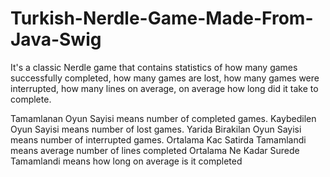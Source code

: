 # Turkish-Nerdle-Game-Made-From-Java-Swig
It's a classic Nerdle game that contains statistics of how many games successfully completed, how many games are lost, how many games were interrupted, how many lines on average, on average how long did it take to complete.

Tamamlanan Oyun Sayisi means number of completed games.
Kaybedilen Oyun Sayisi means number of lost games.
Yarida Birakilan Oyun Sayisi means number of interrupted games.
Ortalama Kac Satirda Tamamlandi means average number of lines completed
Ortalama Ne Kadar Surede Tamamlandi means how long on average is it completed
